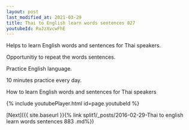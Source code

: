 ```yaml
---
layout: post
last_modified_at: 2021-03-29
title: Thai to English learn words sentences 827 
youtubeId: RuJzXvcwFhE
---
```

 
 
Helps to learn English words and sentences for Thai speakers.

Opportunitiy to repeat the words sentences. 

Practice English language. 
 
10 minutes practice every day. 
 
How to learn English words and sentences for Thai speakers 
 
{% include youtubePlayer.html id=page.youtubeId %}
 
 
[Next]({{ site.baseurl }}{% link  split1/_posts/2016-02-29-Thai to english learn words sentences 883 .md%})
 
